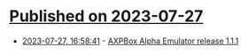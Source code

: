 # [Published on 2023-07-27](index.md)

* [2023-07-27, 16:58:41](https://lobste.rs/s/vvnydg/axpbox_alpha_emulator_release_1_1_1) - [AXPBox Alpha Emulator release 1.1.1](https://github.com/lenticularis39/axpbox/releases/tag/v1.1.1)
